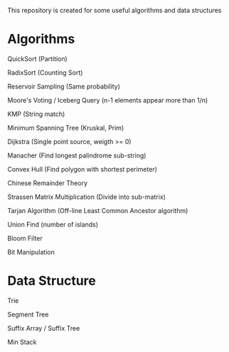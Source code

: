 This repository is created for some useful algorithms and data structures

# Algorithms
QuickSort                        (Partition)

RadixSort                        (Counting Sort)

Reservoir Sampling               (Same probability) 

Moore's Voting / Iceberg Query   (n-1 elements appear more than 1/n)

KMP                              (String match)

Minimum Spanning Tree            (Kruskal, Prim)

Dijkstra                         (Single point source, weigth >= 0)

Manacher                         (Find longest palindrome sub-string)

Convex Hull                      (Find polygon with shortest perimeter)

Chinese Remainder Theory

Strassen Matrix Multiplication   (Divide into sub-matrix)

Tarjan Algorithm                 (Off-line Least Common Ancestor algorithm)

Union Find                       (number of islands)

Bloom Filter

Bit Manipulation

# Data Structure
Trie

Segment Tree

Suffix Array / Suffix Tree

Min Stack
